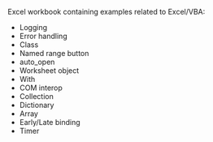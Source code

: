 Excel workbook containing examples related to Excel/VBA:
- Logging
- Error handling
- Class
- Named range button
- auto_open
- Worksheet object
- With
- COM interop
- Collection
- Dictionary
- Array
- Early/Late binding
- Timer
